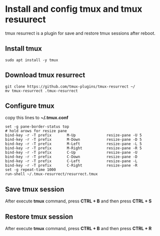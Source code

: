 # Install and config tmux and tmux resuurect

tmux resurrect is a plugin for save and restore tmux sessions after reboot.

## Install tmux
```
sudo apt install -y tmux
```

## Download tmux resurrect

```
git clone https://github.com/tmux-plugins/tmux-resurrect ~/
mv tmux-resurrect .tmux-resurrect
```

## Configure tmux

copy this lines to **~/.tmux.conf**

```
set -g pane-border-status top
# hold arows for resize pane
bind-key -r -T prefix       M-Up              resize-pane -U 5
bind-key -r -T prefix       M-Down            resize-pane -D 5
bind-key -r -T prefix       M-Left            resize-pane -L 5
bind-key -r -T prefix       M-Right           resize-pane -R 5
bind-key -r -T prefix       C-Up              resize-pane -U
bind-key -r -T prefix       C-Down            resize-pane -D
bind-key -r -T prefix       C-Left            resize-pane -L
bind-key -r -T prefix       C-Right           resize-pane -R
set -g repeat-time 1000
run-shell ~/.tmux-resurrect/resurrect.tmux
```

## Save tmux session

After execute **tmux** command, press **CTRL + B** and then press **CTRL + S**

## Restore tmux session

After execute **tmux** command, press **CTRL + B** and then press **CTRL + R**

